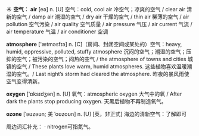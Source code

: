 ☀ <span class="category">**空气：**</span>
<span class="vocabulary">**air**</span> [eə] 
<span class="definition">n. [U] 空气：</span>cold, cool air 冷空气；凉爽的空气 / clear air 清新的空气 / damp air 潮湿的空气 / dry air 干燥的空气 / thin air 稀薄的空气 / air pollution 空气污染 / air quality 空气质量 / air pressure 气压 / air current 气流 / air temperature 气温 / air conditioner 空调

<span class="vocabulary">**atmosphere**</span> ['ætməsfɪə] 
<span class="definition">n. [C]（房间、封闭空间或某处的）空气：</span>heavy, humid, oppressive, polluted, stuffy atmosphere 沉闷的空气；潮湿的空气；压抑的空气；被污染的空气；闷热的空气 / the atmosphere of towns and cities 城镇的空气 / These plants love warm, humid atmospheres. 这些植物喜欢温暖潮湿的空气。/ Last night’s storm had cleared the atmosphere. 昨夜的暴风雨使空气变得清新。

<span class="vocabulary">**oxygen**</span> ['ɒksɪdӡən] 
<span class="definition">n. [U] 氧气：</span>atmospheric oxygen 大气中的氧 / After dark the plants stop producing oxygen. 天黑后植物不再制造氧气。
           
<span class="vocabulary">**ozone**</span> [ˈəʊzəʊn; 美 ˈoʊzoʊn]
<span class="definition">n. [U] [英，非正式] 海边的清新空气：</span>了解即可

周边词汇补充：
· nitrogen可指氮气。

